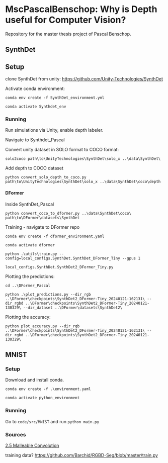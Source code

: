 # MscPascalBenschop: Why is Depth useful for Computer Vision?

Repository for the master thesis project of Pascal Benschop. 

## SynthDet

## Setup

clone SynthDet from unity: https://github.com/Unity-Technologies/SynthDet

Activate conda environment:
```
conda env create -f SynthDet_environment.yml

conda activate Synthdet_env
```

### Running

Run simulations via Unity, enable depth labeler.

Navigate to Synthdet_Pascal

Convert unity dataset in SOLO format to COCO format:
```
solo2coco path\to\UnityTechnologies\SynthDet\solo_x ..\data\SynthDet\
```

Add depth to COCO dataset
```
python convert_solo_depth_to_coco.py path\to\UnityTechnologies\SynthDet\solo_x ..\data\SynthDet\coco\depth
```

#### DFormer

Inside SynthDet_Pascal
```
python convert_coco_to_dformer.py ..\data\SynthDet\coco\ path\to\DFormer\datasets\SynthDet
```

Training - navigate to DFormer repo
```
conda env create -f dformer_environment.yaml

conda activate dformer

python .\utils\train.py --config=local_configs.SynthDet.SynthDet_DFormer_Tiny --gpus 1

local_configs.SynthDet.SynthDet2_DFormer_Tiny.py
```

Plotting the predictions:
```
cd ..\DFormer_Pascal

python .\plot_predictions.py --dir_rgb ..\DFormer\checkpoints\SynthDet2_DFormer-Tiny_20240121-162131\ --dir_rgbd ..\DFormer\checkpoints\SynthDet2_DFormer-Tiny_20240121-130329\ --dir_dataset ..\DFormer\datasets\SynthDet2\
```

Plotting the accuracy:
```
python plot_accuracy.py --dir_rgb ..\DFormer\checkpoints\SynthDet2_DFormer-Tiny_20240121-162131\ --dir_rgbd ..\DFormer\checkpoints\SynthDet2_DFormer-Tiny_20240121-130329\
```

## MNIST

### Setup
Download and install conda.

`conda env create -f .\environment.yaml`

`conda activate python_environment`

### Running
Go to `code/src/MNIST` and run ```python main.py``` 


### Sources


[2.5 Malleable Convolution](https://github.com/charlesCXK/RGBD_Semantic_Segmentation_PyTorch)

training data?
https://github.com/Barchid/RGBD-Seg/blob/master/train.py 





<!-- ## Name
Choose a self-explaining name for your project.

## Description
Let people know what your project can do specifically. Provide context and add a link to any reference visitors might be unfamiliar with. A list of Features or a Background subsection can also be added here. If there are alternatives to your project, this is a good place to list differentiating factors.

## Badges
On some READMEs, you may see small images that convey metadata, such as whether or not all the tests are passing for the project. You can use Shields to add some to your README. Many services also have instructions for adding a badge.

## Visuals
Depending on what you are making, it can be a good idea to include screenshots or even a video (you'll frequently see GIFs rather than actual videos). Tools like ttygif can help, but check out Asciinema for a more sophisticated method.

## Installation
Within a particular ecosystem, there may be a common way of installing things, such as using Yarn, NuGet, or Homebrew. However, consider the possibility that whoever is reading your README is a novice and would like more guidance. Listing specific steps helps remove ambiguity and gets people to using your project as quickly as possible. If it only runs in a specific context like a particular programming language version or operating system or has dependencies that have to be installed manually, also add a Requirements subsection.

## Usage
Use examples liberally, and show the expected output if you can. It's helpful to have inline the smallest example of usage that you can demonstrate, while providing links to more sophisticated examples if they are too long to reasonably include in the README.

## Support
Tell people where they can go to for help. It can be any combination of an issue tracker, a chat room, an email address, etc.

## Roadmap
If you have ideas for releases in the future, it is a good idea to list them in the README.

## Contributing
State if you are open to contributions and what your requirements are for accepting them.

For people who want to make changes to your project, it's helpful to have some documentation on how to get started. Perhaps there is a script that they should run or some environment variables that they need to set. Make these steps explicit. These instructions could also be useful to your future self.

You can also document commands to lint the code or run tests. These steps help to ensure high code quality and reduce the likelihood that the changes inadvertently break something. Having instructions for running tests is especially helpful if it requires external setup, such as starting a Selenium server for testing in a browser.

## Authors and acknowledgment
Show your appreciation to those who have contributed to the project.

## License
For open source projects, say how it is licensed.

## Project status
If you have run out of energy or time for your project, put a note at the top of the README saying that development has slowed down or stopped completely. Someone may choose to fork your project or volunteer to step in as a maintainer or owner, allowing your project to keep going. You can also make an explicit request for maintainers. -->
